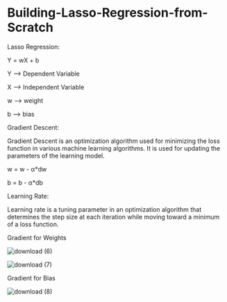 # Building-Lasso-Regression-from-Scratch

Lasso Regression:

Y = wX + b

Y --> Dependent Variable

X --> Independent Variable

w --> weight

b --> bias

Gradient Descent:

Gradient Descent is an optimization algorithm used for minimizing the loss function in various machine learning algorithms. It is used for updating the parameters of the learning model.

w = w - α*dw

b = b - α*db

Learning Rate:

Learning rate is a tuning parameter in an optimization algorithm that determines the step size at each iteration while moving toward a minimum of a loss function.

Gradient for Weights

![download (6)](https://user-images.githubusercontent.com/116026459/207408195-629ee263-7768-4a68-8c9b-259798a7317c.png)

![download (7)](https://user-images.githubusercontent.com/116026459/207408226-b5821439-6423-4a33-807b-9758b37c7a80.png)

Gradient for Bias

![download (8)](https://user-images.githubusercontent.com/116026459/207408277-57f7beeb-2ddc-45ce-8dca-08370a70c605.png)
